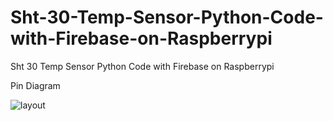 # Sht-30-Temp-Sensor-Python-Code-with-Firebase-on-Raspberrypi
Sht 30 Temp Sensor Python Code with Firebase on Raspberrypi

Pin Diagram

![layout](https://user-images.githubusercontent.com/69631665/113573974-dc5c7280-9623-11eb-8d99-546eb6ccb891.JPG)
